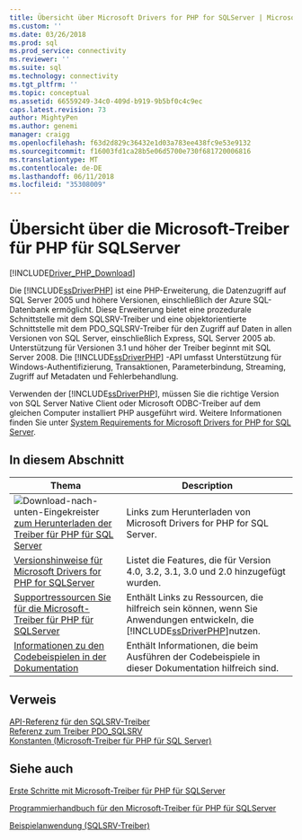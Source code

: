 ```yaml
---
title: Übersicht über Microsoft Drivers for PHP for SQLServer | Microsoft Docs
ms.custom: ''
ms.date: 03/26/2018
ms.prod: sql
ms.prod_service: connectivity
ms.reviewer: ''
ms.suite: sql
ms.technology: connectivity
ms.tgt_pltfrm: ''
ms.topic: conceptual
ms.assetid: 66559249-34c0-409d-b919-9b5bf0c4c9ec
caps.latest.revision: 73
author: MightyPen
ms.author: genemi
manager: craigg
ms.openlocfilehash: f63d2d829c36432e1d03a783ee438fc9e53e9132
ms.sourcegitcommit: f16003fd1ca28b5e06d5700e730f681720006816
ms.translationtype: MT
ms.contentlocale: de-DE
ms.lasthandoff: 06/11/2018
ms.locfileid: "35308009"
---
```

# <a name="overview-of-the-microsoft-drivers-for-php-for-sql-server"></a>Übersicht über die Microsoft-Treiber für PHP für SQLServer

[!INCLUDE[Driver_PHP_Download](../../includes/driver_php_download.md)]

Die [!INCLUDE[ssDriverPHP](../../includes/ssdriverphp_md.md)] ist eine PHP-Erweiterung, die Datenzugriff auf SQL Server 2005 und höhere Versionen, einschließlich der Azure SQL-Datenbank ermöglicht. Diese Erweiterung bietet eine prozedurale Schnittstelle mit dem SQLSRV-Treiber und eine objektorientierte Schnittstelle mit dem PDO_SQLSRV-Treiber für den Zugriff auf Daten in allen Versionen von SQL Server, einschließlich Express, SQL Server 2005 ab. Unterstützung für Versionen 3.1 und höher der Treiber beginnt mit SQL Server 2008. Die [!INCLUDE[ssDriverPHP](../../includes/ssdriverphp_md.md)] -API umfasst Unterstützung für Windows-Authentifizierung, Transaktionen, Parameterbindung, Streaming, Zugriff auf Metadaten und Fehlerbehandlung.  
  
Verwenden der [!INCLUDE[ssDriverPHP](../../includes/ssdriverphp_md.md)], müssen Sie die richtige Version von SQL Server Native Client oder Microsoft ODBC-Treiber auf dem gleichen Computer installiert PHP ausgeführt wird.  Weitere Informationen finden Sie unter [System Requirements for Microsoft Drivers for PHP for SQL Server](../../connect/php/system-requirements-for-the-php-sql-driver.md).  
  
## <a name="in-this-section"></a>In diesem Abschnitt  
  
|Thema|Description|  
|---------|---------------|  
| ![Download-nach-unten-Eingekreister](../../ssdt/media/download.png)[zum Herunterladen der Treiber für PHP für SQL Server](download-drivers-php-sql-server.md) | Links zum Herunterladen von Microsoft Drivers for PHP for SQL Server. |
|[Versionshinweise für Microsoft Drivers for PHP for SQLServer](../../connect/php/release-notes-for-the-php-sql-driver.md)|Listet die Features, die für Version 4.0, 3.2, 3.1, 3.0 und 2.0 hinzugefügt wurden.|  
|[Supportressourcen Sie für die Microsoft-Treiber für PHP für SQLServer](../../connect/php/support-resources-for-the-php-sql-driver.md)|Enthält Links zu Ressourcen, die hilfreich sein können, wenn Sie Anwendungen entwickeln, die [!INCLUDE[ssDriverPHP](../../includes/ssdriverphp_md.md)]nutzen.|  
|[Informationen zu den Codebeispielen in der Dokumentation](../../connect/php/about-code-examples-in-the-documentation.md)|Enthält Informationen, die beim Ausführen der Codebeispiele in dieser Dokumentation hilfreich sind.|  
  
## <a name="reference"></a>Verweis  
[API-Referenz für den SQLSRV-Treiber](../../connect/php/sqlsrv-driver-api-reference.md)  
[Referenz zum Treiber PDO_SQLSRV](../../connect/php/pdo-sqlsrv-driver-reference.md)  
[Konstanten &#40;Microsoft-Treiber für PHP für SQL Server&#41;](../../connect/php/constants-microsoft-drivers-for-php-for-sql-server.md)  
  
## <a name="see-also"></a>Siehe auch  
[Erste Schritte mit Microsoft-Treiber für PHP für SQLServer](../../connect/php/getting-started-with-the-php-sql-driver.md)

[Programmierhandbuch für den Microsoft-Treiber für PHP für SQLServer](../../connect/php/programming-guide-for-php-sql-driver.md)

[Beispielanwendung &#40;SQLSRV-Treiber&#41;](../../connect/php/example-application-sqlsrv-driver.md)
